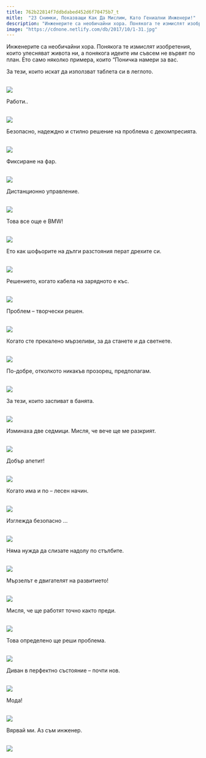 ```yaml
---
title: 762b22814f7ddbdabed452d6f70475b7_t
mitle:  "23 Снимки, Показващи Как Да Мислим, Като Гениални Инженери!"
description: "Инженерите са необичайни хора. Понякога те измислят изобретения, които улесняват живота ни, а понякога идеите им съвсем не вървят по план. Ето само няколко примера, "
image: "https://cdnone.netlify.com/db/2017/10/1-31.jpg"
---
```


 <p>Инженерите са необичайни хора. Понякога те измислят изобретения, които улесняват живота ни, а понякога идеите им съвсем не вървят по план. Ето само няколко примера, които “Поничка намери за вас.</p>      <p>За тези, които искат да използват таблета си в леглото.</p> <p> <br/><img src="https://cdnone.netlify.com/db/2017/10/1-31.jpg"/><br/></p> <p>Работи..</p>      <p> <br/><img src="https://cdnone.netlify.com/db/2017/10/2-28.jpg"/><br/></p> <p>Безопасно, надеждно и стилно решение на проблема с декомпресията.</p> <p> <br/><img src="https://cdnone.netlify.com/db/2017/10/3-30.jpg"/><br/></p> <p>Фиксиране на фар.</p>      <p> <br/><img src="https://cdnone.netlify.com/db/2017/10/4-31.jpg"/><br/></p> <p>Дистанционно управление.</p> <p> <br/><img src="https://cdnone.netlify.com/db/2017/10/5-27.jpg"/><br/></p> <p>Това все още е BMW!</p> <p> <br/><img src="https://cdnone.netlify.com/db/2017/10/6-28.jpg"/><br/></p> <p>Ето как шофьорите на дълги разстояния перат дрехите си.</p>      <p> <br/><img src="https://cdnone.netlify.com/db/2017/10/7-28.jpg"/><br/></p> <p>Решението, когато кабела на зарядното е къс.</p> <p> <br/><img src="https://cdnone.netlify.com/db/2017/10/8-29.jpg"/><br/></p> <p>Проблем – творчески решен.</p>      <p> <br/><img src="https://cdnone.netlify.com/db/2017/10/9-26.jpg"/><br/></p> <p>Когато сте прекалено мързеливи, за да станете и да светнете.</p> <p> <br/><img src="https://cdnone.netlify.com/db/2017/10/10-28.jpg"/><br/></p> <p>По-добре, отколкото никакъв прозорец, предполагам.</p> <p> <br/><img src="https://cdnone.netlify.com/db/2017/10/11-22.jpg"/><br/></p> <p>За тези, които заспиват в банята.</p> <p> <br/><img src="https://cdnone.netlify.com/db/2017/10/12-23.jpg"/><br/></p> <p>Изминаха две седмици. Мисля, че вече ще ме разкрият.</p> <p> <br/><img src="https://cdnone.netlify.com/db/2017/10/13-21.jpg"/><br/></p> <p>Добър апетит!</p> <p> <br/><img src="https://cdnone.netlify.com/db/2017/10/14-31.jpg"/><br/></p> <p>Когато има и по – лесен начин.</p> <p> <br/><img src="https://cdnone.netlify.com/db/2017/10/15-20.jpg"/><br/></p> <p>Изглежда безопасно …</p> <p> <br/><img src="https://cdnone.netlify.com/db/2017/10/16-19.jpg"/><br/></p> <p>Няма нужда да слизате надолу по стълбите.</p> <p> <br/><img src="https://cdnone.netlify.com/db/2017/10/17-15.jpg"/><br/></p> <p>Мързелът е двигателят на развитието!</p> <p> <br/><img src="https://cdnone.netlify.com/db/2017/10/18-10.jpg"/><br/></p> <p>Мисля, че ще работят точно както преди.</p> <p> <br/><img src="https://cdnone.netlify.com/db/2017/10/19-9.jpg"/><br/></p> <p>Това определено ще реши проблема.</p> <p> <br/><img src="https://cdnone.netlify.com/db/2017/10/20-9.jpg"/><br/></p> <p>Диван в перфектно състояние – почти нов.</p> <p> <br/><img src="https://cdnone.netlify.com/db/2017/10/21-8.jpg"/><br/></p> <p>Мода!</p> <p> <br/><img src="https://cdnone.netlify.com/db/2017/10/22-7.jpg"/><br/></p> <p>Вярвай ми. Аз съм инженер.</p> <p> <br/><img src="https://cdnone.netlify.com/db/2017/10/23-7.jpg"/><br/></p> <p> </p>       